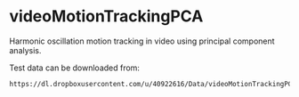 # videoMotionTrackingPCA
Harmonic oscillation motion tracking in video using principal component analysis.

Test data can be downloaded from:

    https://dl.dropboxusercontent.com/u/40922616/Data/videoMotionTrackingPCA_data.zip
